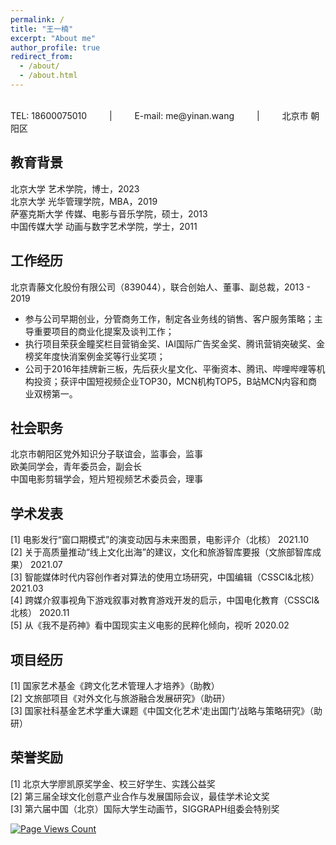 ```yaml
---
permalink: /
title: "王一楠"
excerpt: "About me"
author_profile: true
redirect_from: 
  - /about/
  - /about.html
---
```

 <br/>
TEL: 18600075010  &emsp;&emsp;  |  &emsp;&emsp;  E-mail: me@yinan.wang  &emsp;&emsp;  |   &emsp;&emsp; 北京市 朝阳区

## 教育背景
北京大学 艺术学院，博士，2023<br/>
北京大学 光华管理学院，MBA，2019<br/>
萨塞克斯大学 传媒、电影与音乐学院，硕士，2013<br/>
中国传媒大学 动画与数字艺术学院，学士，2011<br/>

## 工作经历
北京青藤文化股份有限公司（839044），联合创始人、董事、副总裁，2013 - 2019<br/>
* 参与公司早期创业，分管商务工作，制定各业务线的销售、客户服务策略；主导重要项目的商业化提案及谈判工作；
* 执行项目荣获金瞳奖栏目营销金奖、IAI国际广告奖金奖、腾讯营销突破奖、金榜奖年度快消案例金奖等行业奖项；
* 公司于2016年挂牌新三板，先后获火星文化、平衡资本、腾讯、哔哩哔哩等机构投资；获评中国短视频企业TOP30，MCN机构TOP5，B站MCN内容和商业双榜第一。

## 社会职务
北京市朝阳区党外知识分子联谊会，监事会，监事<br/>
欧美同学会，青年委员会，副会长<br/>
中国电影剪辑学会，短片短视频艺术委员会，理事<br/>

## 学术发表
[1] 电影发行“窗口期模式”的演变动因与未来图景，电影评介（北核） 2021.10<br/>
[2] 关于高质量推动“线上文化出海”的建议，文化和旅游智库要报（文旅部智库成果） 2021.07<br/>
[3] 智能媒体时代内容创作者对算法的使用立场研究，中国编辑（CSSCI&北核） 2021.03<br/>
[4] 跨媒介叙事视角下游戏叙事对教育游戏开发的启示，中国电化教育（CSSCI&北核） 2020.11<br/>
[5] 从《我不是药神》看中国现实主义电影的民粹化倾向，视听 2020.02<br/>

## 项目经历
[1] 国家艺术基金《跨文化艺术管理人才培养》（助教）<br/>
[2] 文旅部项目《对外文化与旅游融合发展研究》（助研）<br/>
[3] 国家社科基金艺术学重大课题《中国文化艺术‘走出国门’战略与策略研究》（助研）<br/>

## 荣誉奖励
[1] 北京大学廖凯原奖学金、校三好学生、实践公益奖<br/>
[2] 第三届全球文化创意产业合作与发展国际会议，最佳学术论文奖<br/>
[3] 第六届中国（北京）国际大学生动画节，SIGGRAPH组委会特别奖<br/>

[![Page Views Count](https://badges.toozhao.com/badges/01GBQDECJK344TKGFA56YGYRHF/green.svg)](https://badges.toozhao.com/stats/01GBQDECJK344TKGFA56YGYRHF "Get your own page views count badge on badges.toozhao.com")
